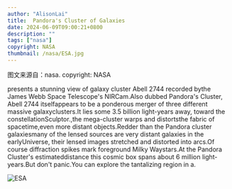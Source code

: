 ```yaml
---
author: "AlisonLai"
title:  Pandora's Cluster of Galaxies 
date: 2024-06-09T09:00:21+0800
description: ""
tags: ["nasa"]
copyright: NASA
thumbnail: /nasa/ESA.jpg
---
```

图文来源自：nasa.  copyright: NASA

  presents a stunning view of galaxy cluster Abell 2744 recorded bythe James Webb Space Telescope's NIRCam.Also dubbed Pandora's Cluster, Abell 2744 itselfappears to be a ponderous merger of three different massive galaxyclusters.It lies some 3.5 billion light-years away, toward the constellationSculptor.,the mega-cluster warps and distortsthe fabric of spacetime,even more distant objects.Redder than the Pandora cluster galaxiesmany of the lensed sources are very distant galaxies in the earlyUniverse, their lensed images stretched and distorted into arcs.Of course diffraction spikes mark foreground Milky Waystars.At the Pandora Cluster's estimateddistance this cosmic box spans about 6 million light-years.But don't panic.You can explore the tantalizing region in a.

![ESA](/nasa/ESA.jpg)